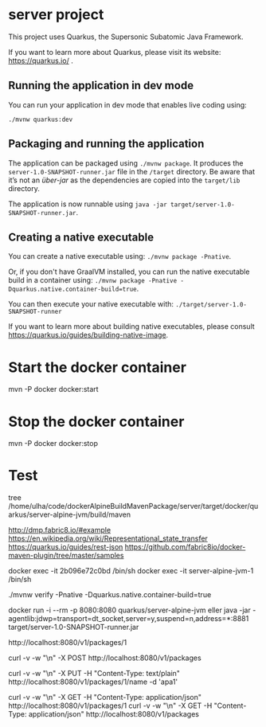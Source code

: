 # server project

This project uses Quarkus, the Supersonic Subatomic Java Framework.

If you want to learn more about Quarkus, please visit its website: https://quarkus.io/ .

## Running the application in dev mode

You can run your application in dev mode that enables live coding using:
```
./mvnw quarkus:dev
```

## Packaging and running the application

The application can be packaged using `./mvnw package`.
It produces the `server-1.0-SNAPSHOT-runner.jar` file in the `/target` directory.
Be aware that it’s not an _über-jar_ as the dependencies are copied into the `target/lib` directory.

The application is now runnable using `java -jar target/server-1.0-SNAPSHOT-runner.jar`.

## Creating a native executable

You can create a native executable using: `./mvnw package -Pnative`.

Or, if you don't have GraalVM installed, you can run the native executable build in a container using: `./mvnw package -Pnative -Dquarkus.native.container-build=true`.

You can then execute your native executable with: `./target/server-1.0-SNAPSHOT-runner`

If you want to learn more about building native executables, please consult https://quarkus.io/guides/building-native-image.

# Start the docker container

mvn -P docker docker:start

# Stop the docker container

mvn -P docker docker:stop

# Test
tree /home/ulha/code/dockerAlpineBuildMavenPackage/server/target/docker/quarkus/server-alpine-jvm/build/maven

http://dmp.fabric8.io/#example
https://en.wikipedia.org/wiki/Representational_state_transfer
https://quarkus.io/guides/rest-json
https://github.com/fabric8io/docker-maven-plugin/tree/master/samples

docker exec -it  2b096e72c0bd   /bin/sh
docker exec -it server-alpine-jvm-1   /bin/sh


./mvnw verify -Pnative -Dquarkus.native.container-build=true 

docker run -i --rm -p 8080:8080 quarkus/server-alpine-jvm 
eller 
java -jar -agentlib:jdwp=transport=dt_socket,server=y,suspend=n,address=*:8881  target/server-1.0-SNAPSHOT-runner.jar


http://localhost:8080/v1/packages/1

curl -v -w "\n" -X POST  http://localhost:8080/v1/packages

curl -v -w "\n" -X PUT  -H "Content-Type: text/plain"  http://localhost:8080/v1/packages/1/name -d 'apa1' 

curl -v -w "\n" -X GET -H "Content-Type: application/json"  http://localhost:8080/v1/packages/1 
curl -v -w "\n" -X GET -H "Content-Type: application/json"  http://localhost:8080/v1/packages

